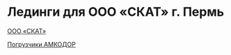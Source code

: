 # Лединги для ООО «СКАТ» г. Пермь
[ООО «СКАТ»](https://skat59.ru/)

[Погрузчики АМКОДОР](http://amkodor.skat59.ru/)